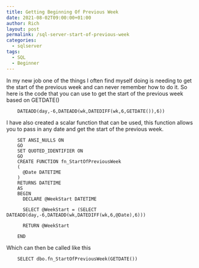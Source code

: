 ```yaml
---
title: Getting Beginning Of Previous Week
date: 2021-08-02T09:00:00+01:00
author: Rich
layout: post
permalink: /sql-server-start-of-previous-week
categories:
  - sqlserver
tags:
  - SQL
  - Beginner
---
```


In my new job one of the things I often find myself doing is needing to get the start of the previous week and can never remember how to do it. 
So here is the code that you can use to get the start of the previous week based on GETDATE()

<!--more-->

```
    DATEADD(day,-6,DATEADD(wk,DATEDIFF(wk,6,GETDATE()),6))
```

I have also created a scalar function that can be used, this function allows you to pass in any date and get the start of the previous week. 

```
    SET ANSI_NULLS ON
    GO
    SET QUOTED_IDENTIFIER ON
    GO
    CREATE FUNCTION fn_StartOfPreviousWeek
    (
      @Date DATETIME
    )
    RETURNS DATETIME
    AS
    BEGIN
      DECLARE @WeekStart DATETIME

      SELECT @WeekStart = (SELECT DATEADD(day,-6,DATEADD(wk,DATEDIFF(wk,6,@Date),6)))

      RETURN @WeekStart

    END
```

Which can then be called like this 

```
    SELECT dbo.fn_StartOfPreviousWeek(GETDATE())
```
